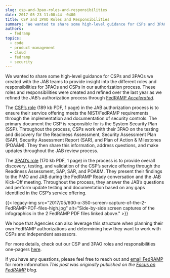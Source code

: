 ```yaml
---
slug: csp-and-3pao-roles-and-responsibilities
date: 2017-05-23 11:00:44 -0400
title: CSP and 3PAO Roles and Responsibilities
summary: 'We wanted to share some high-level guidance for CSPs and 3PAOs we created with the JAB teams to provide insight into the different roles and responsibilities for 3PAOs and CSPs in our authorization process. These roles and responsibilities were created and refined over the last year as we refined the JAB’s authorization process through FedRAMP'
authors:
  - fedramp
topics:
  - code
  - product-management
  - cloud
  - fedramp
  - security
---
```


We wanted to share some high-level guidance for CSPs and 3PAOs we created with the JAB teams to provide insight into the different roles and responsibilities for 3PAOs and CSPs in our authorization process. These roles and responsibilities were created and refined over the last year as we refined the JAB’s authorization process through [FedRAMP _Accelerated_](https://www.fedramp.gov/participate/fedramp-accelerated-process/).

The [CSP’s role](https://s3.amazonaws.com/sitesusa/wp-content/uploads/sites/482/2016/06/CSP-JAB-P-ATO-Roles-and-Responsibilites-1.pdf) (189 kb PDF, 1 page) in the JAB authorization process is to ensure their service offering meets the NIST/FedRAMP requirements through the implementation and documentation of security controls. The primary document the CSP is responsible for is the System Security Plan (SSP). Throughout the process, CSPs work with their 3PAO on the testing and discovery for the Readiness Assessment, Security Assessment Plan (SAP), Security Assessment Report (SAR), and Plan of Action & Milestones (POA&M). They then share this information, address questions, and make updates throughout the JAB review process.

The [3PAO’s role](https://s3.amazonaws.com/sitesusa/wp-content/uploads/sites/482/2016/06/3PAO-JAB-P-ATO-Roles-and-Responsibilities-1.pdf) (170 kb PDF, 1 page) in the process is to provide overall discovery, testing, and validation of the CSP’s service offering through the Readiness Assessment, SAP, SAR, and POA&M. They present their findings to the PMO and JAB during the FedRAMP Ready conversation and the JAB Kick-Off meeting. Throughout the process, they answer the JAB’s questions and perform update testing and documentation based on any gaps identified in the CSP’s service offering.

{{< legacy-img src="2017/05/600-x-350-screen-capture-of-the-2-FedRAMP-PDF-files-high.jpg" alt="Side-by-side screen captures of the infographics in the 2 FedRAMP PDF files linked above." >}}

We hope that Agencies can also leverage this structure when planning their own FedRAMP authorizations and determining how they want to work with CSPs and independent assessors.

For more details, check out our CSP and 3PAO roles and responsibilities one-pagers [here](https://www.fedramp.gov/resources/documents-2016/).

If you have any questions, please feel free to reach out and [email FedRAMP](mailto:info@fedramp.gov) for more information._This post was originally published on the [Focus on FedRAMP](https://www.fedramp.gov/focus-on-fedramp/) blog._